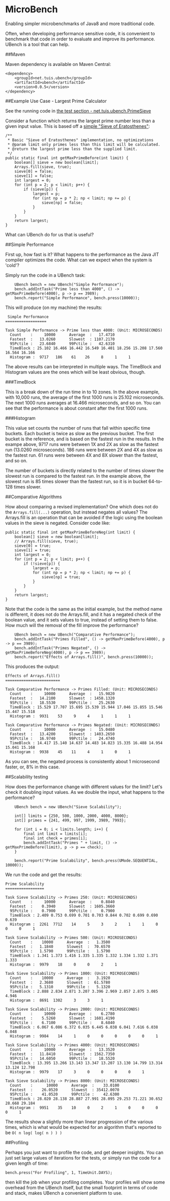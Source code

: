 # MicroBench
Enabling simpler microbenchmarks of Java8 and more traditional code.

Often, when developing performance sensitive code, it is convenient to benchmark that code in order to evaluate and improve its performance. UBench is a tool that can help.

##Maven

Maven dependency is available on Maven Central:

    <dependency>
        <groupId>net.tuis.ubench</groupId>
        <artifactId>ubench</artifactId>
        <version>0.0.5</version>
    </dependency>

##Example Use Case - Largest Prime Calculator

See the running code in [the test section - net.tuis.ubench.PrimeSieve](https://github.com/rolfl/MicroBench/blob/master/src/test/java/net/tuis/ubench/PrimeSieve.java)

Consider a function which returns the largest prime number less than a given input value. This is based off a [simple "Sieve of Eratosthenes"](http://en.wikipedia.org/wiki/Sieve_of_Eratosthenes):

    /**
     * Basic "Sieve of Eratosthenes" implementation, no optimizations 
     * @param limit only primes less than this limit will be calculated.
     * @return the largest prime less than the supplied limit.
     */
    public static final int getMaxPrimeBefore(int limit) {
        boolean[] sieve = new boolean[limit];
        Arrays.fill(sieve, true);
        sieve[0] = false;
        sieve[1] = false;
        int largest = 0;
        for (int p = 2; p < limit; p++) {
            if (sieve[p]) {
                largest = p;
                for (int np = p * 2; np < limit; np += p) {
                    sieve[np] = false;
                }
            }
        }
        return largest;
    }

What can UBench do for us that is useful?

##Simple Performance

First up, how fast is it? What happens to the performance as the Java JIT compiler optimizes the code. What can we expect when the system is 'cold'?

Simply run the code in a UBench task:

        UBench bench = new UBench("Simple Performance");
        bench.addIntTask("Prime less than 4000", () -> getMaxPrimeBefore(4000), p -> p == 3989);
        bench.report("Simple Performance", bench.press(10000));

This will produce (on my machine) the results:

     Simple Performance
    ==================

    Task Simple Performance -> Prime less than 4000: (Unit: MICROSECONDS)
      Count    :     10000      Average  :   17.4710
      Fastest  :   13.0260      Slowest  : 1107.2170
      95Pctile :   23.6840      99Pctile :   42.6310
      TimeBlock : 25.102 16.466 16.442 16.549 16.401 18.256 15.208 17.560 16.564 16.166
      Histogram :  9717   186    61    26     8     1     1

The above results can be interpreted in multiple ways. The TimeBlock and Histogram values are the ones which will be least obvious, though.

###TimeBlock

This is a break down of the run time in to 10 zones. In the above example, with 10,000 runs, the average of the first 1000 runs is 25.102 microseconds. The next 1000 runs averages at 16.466 microseconds, and so on. You can see that the performance is about constant after the first 1000 runs.

###Histogram

This value set counts the number of runs that fall within specific time buckets. Each bucket is twice as slow as the previous bucket. The first bucket is the reference, and is based on the fastest run in the results. In the exampe above, 9717 runs were between 1X and 2X as slow as the fastest run (13.0260 microseconds). 186 runs were between 2X and 4X as slow as the fastest run. 61 runs were between 4X and 8X slower than the fastest, and so on.

The number of buckets is directly related to the number of times slower the slowest run is compared to the fastest run. In the example above, the slowest run is 85 times slower than the fastest run, so it is in bucket 64-to-128 times slower. 

##Comparative Algorithms
 
How about comparing a revised implementation? One which does not do the ```Arrays.fill(...)``` operation, but instead negates all values? The Arrays.fill is an operation that can be avoided if the logic using the boolean values in the sieve is negated. Consider code like:

    public static final int getMaxPrimeBeforeNeg(int limit) {
        boolean[] sieve = new boolean[limit];
        // Arrays.fill(sieve, true);
        sieve[0] = true;
        sieve[1] = true;
        int largest = 0;
        for (int p = 2; p < limit; p++) {
            if (!sieve[p]) {
                largest = p;
                for (int np = p * 2; np < limit; np += p) {
                    sieve[np] = true;
                }
            }
        }
        return largest;
    }

Note that the code is the same as the initial example, but the method name is different, it does not do the Arrays.fill, and it has a negated check of the boolean value, and it sets values to true, instead of setting them to false. How much will the removal of the fill improve the performance?

        UBench bench = new UBench("Comparative Performance");
        bench.addIntTask("Primes Filled", () -> getMaxPrimeBefore(4000), p -> p == 3989);
        bench.addIntTask("Primes Negated", () -> getMaxPrimeBeforeNeg(4000), p -> p == 3989);
        bench.report("Effects of Arrays.fill()", bench.press(10000));

This produces the output:

    Effects of Arrays.fill()
    ========================
    
    Task Comparative Performance -> Primes Filled: (Unit: MICROSECONDS)
      Count    :     10000      Average  :   15.9820
      Fastest  :   14.2100      Slowest  : 1458.1320
      95Pctile :   18.5530      99Pctile :   25.2630
      TimeBlock : 15.529 17.707 15.695 15.539 15.944 17.046 15.855 15.546 15.447 15.518
      Histogram :  9931    53     9     4     1     1     1
    
    Task Comparative Performance -> Primes Negated: (Unit: MICROSECONDS)
      Count    :     10000      Average  :   15.0480
      Fastest  :   13.4200      Slowest  : 1403.2650
      95Pctile :   16.9740      99Pctile :   24.4740
      TimeBlock : 14.417 15.140 14.637 14.483 14.823 15.335 16.488 14.954 15.041 15.168
      Histogram :  9938    45    11     4     1     0     1

As you can see, the negated process is consistently about 1 microsecond faster, or, 8% in this case.
 
##Scalability testing

How does the performance change with different values for the limit? Let's check it doubling input values. As we double the input, what happens to the performance?

        UBench bench = new UBench("Sieve Scalability");
        
        int[] limits = {250, 500, 1000, 2000, 4000, 8000};
        int[] primes = {241, 499, 997, 1999, 3989, 7993};
        
        for (int i = 0; i < limits.length; i++) {
            final int limit = limits[i];
            final int check = primes[i];
            bench.addIntTask("Primes " + limit, () -> getMaxPrimeBefore(limit), p -> p == check);
        }
        
        bench.report("Prime Scalability", bench.press(UMode.SEQUENTIAL, 10000));

We run the code and get the results:

```
Prime Scalability
=================

Task Sieve Scalability -> Primes 250: (Unit: MICROSECONDS)
  Count    :     10000      Average  :    0.8840
  Fastest  :    0.3940      Slowest  : 1605.3660
  95Pctile :    0.7900      99Pctile :    0.7900
  TimeBlock : 2.409 0.753 0.699 0.701 0.703 0.844 0.702 0.699 0.690 0.639
  Histogram :  2261  7712    14     5     3     2     1     1     0     0     0     1

Task Sieve Scalability -> Primes 500: (Unit: MICROSECONDS)
  Count    :    10000      Average  :   1.3500
  Fastest  :   1.1840      Slowest  :  70.6570
  95Pctile :   1.5790      99Pctile :   1.5790
  TimeBlock : 1.341 1.373 1.416 1.335 1.335 1.332 1.334 1.332 1.371 1.333
  Histogram :  9979    18     0     0     2     1

Task Sieve Scalability -> Primes 1000: (Unit: MICROSECONDS)
  Count    :    10000      Average  :   3.1920
  Fastest  :   2.3680      Slowest  :  61.5780
  95Pctile :   5.1310      99Pctile :   5.1320
  TimeBlock : 2.888 2.834 2.871 3.207 3.396 2.969 2.857 2.875 3.085 4.946
  Histogram :  8691  1302     3     3     1

Task Sieve Scalability -> Primes 2000: (Unit: MICROSECONDS)
  Count    :     10000      Average  :    6.2780
  Fastest  :    5.5260      Slowest  : 1601.4190
  95Pctile :    6.7100      99Pctile :    8.6840
  TimeBlock : 6.067 6.086 6.372 6.035 6.445 6.038 6.041 7.616 6.038 6.048
  Histogram :  9984    14     1     0     0     0     0     0     1

Task Sieve Scalability -> Primes 4000: (Unit: MICROSECONDS)
  Count    :     10000      Average  :   13.3520
  Fastest  :   11.8410      Slowest  : 1562.7350
  95Pctile :   14.6050      99Pctile :   18.5520
  TimeBlock : 13.395 13.266 13.143 13.347 13.207 13.130 14.799 13.314 13.124 12.798
  Histogram :  9979    17     3     0     0     0     0     1

Task Sieve Scalability -> Primes 8000: (Unit: MICROSECONDS)
  Count    :      10000      Average  :    33.0100
  Fastest  :    26.0520      Slowest  : 35412.0070
  95Pctile :    41.0520      99Pctile :    42.6300
  TimeBlock : 28.020 28.138 28.887 27.991 28.095 29.253 71.221 30.652 28.668 29.184
  Histogram :  9951    35    10     0     2     1     0     0     0     0     1

```
   
The results show a slightly more than linear progression of the various times, which is what would be expected for an algorithm that's reported to be ``O( n log( log( n ) ) )``
 
##Profiling

Perhaps you just want to profile the code, and get deeper insights. You can just set large values of iterations for the tests, or simply run the code for a given length of time:

    bench.press("For Profiling", 1, TimeUnit.DAYS);
    
then kill the job when your profiling completes. Your profiles will show some overhead from the UBench itself, but the small footprint in terms of code and stack, makes UBench a convenient platform to use.
